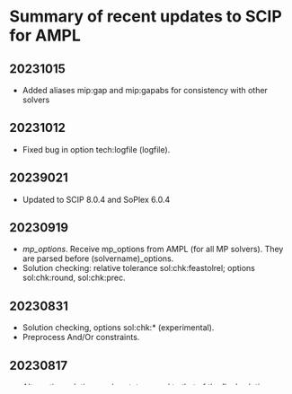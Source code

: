 Summary of recent updates to SCIP for AMPL
==========================================

## 20231015
- Added aliases mip:gap and mip:gapabs for consistency with
  other solvers


## 20231012
- Fixed bug in option tech:logfile (logfile).


## 20239021
- Updated to SCIP 8.0.4 and SoPlex 6.0.4


## 20230919
- *mp_options*.
	Receive mp_options from AMPL (for all MP solvers).
	They are parsed before (solvername)_options.
- Solution checking: relative tolerance
	sol:chk:feastolrel; options sol:chk:round, sol:chk:prec.


## 20230831
- Solution checking, options sol:chk:* (experimental).
- Preprocess And/Or constraints.


## 20230817
- Alternative solutions: solve status equal to that
  of the final solution.
- Fixed a bug causing repeated names for
  auxiliary variables and constraints.
- Option values can be assigned without '='.
- Fixed a bug where equivalent conditional
  comparisons were not unified.


## 20230726
- Fixed inequalities of integer expressions with
  non-integer constants, see test_int_non_int.mod.


## 20230625
- Fix dual solutions.


## 20230623
- Added support for quadratic cone constraints but not recommended.


## 20230622
- Added NumQPCons, NumSOSCons and NumIndicatorCons functions.


## 20230621
- Fix quadratic objective with repeated subexpressions.


## 20230619
- Added MULTISOL support.


## 20230616
- Changes in MP.


## 20230515
- First release of mock driver
